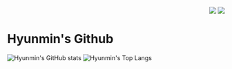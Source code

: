 
<p align=right>
    <a href="https://hits.seeyoufarm.com">
        <img src="https://hits.seeyoufarm.com/api/count/incr/badge.svg?url=https%3A%2F%2Fgithub.com%2Fhyunmin0317&count_bg=%2391A8D2&title_bg=%23555555&icon=github.svg&icon_color=%23E7E7E7&title=hits&edge_flat=false"/></a>
    <img src="https://img.shields.io/github/followers/hyunmin0317?style=social"> 
</p>

# Hyunmin's Github

![Hyunmin's GitHub stats](https://github-readme-stats.vercel.app/api?username=hyunmin0317&show_icons=true&title_color=FFFFFF&icon_color=FFFFFF&bg_color=91A8D2&text_color=FFFFFF)
![Hyunmin's Top Langs](https://github-readme-stats.vercel.app/api/top-langs/?username=hyunmin0317&layout=compact&hide=tcl,powershell&langs_count=8&bg_color=91A8D2&title_color=FFFFFF&text_color=FFFFFF)
